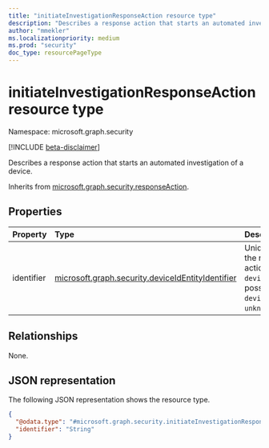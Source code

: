 ```yaml
---
title: "initiateInvestigationResponseAction resource type"
description: "Describes a response action that starts an automated investigation of a device."
author: "mmekler"
ms.localizationpriority: medium
ms.prod: "security"
doc_type: resourcePageType
---
```


# initiateInvestigationResponseAction resource type

Namespace: microsoft.graph.security

[!INCLUDE [beta-disclaimer](../../includes/beta-disclaimer.md)]

Describes a response action that starts an automated investigation of a device.

Inherits from [microsoft.graph.security.responseAction](../resources/security-responseaction.md).

## Properties
| Property   | Type                                                                                                                | Description                                                                                                                  |
|:-----------|:--------------------------------------------------------------------------------------------------------------------|:-----------------------------------------------------------------------------------------------------------------------------|
| identifier | [microsoft.graph.security.deviceIdEntityIdentifier](../resources/enums-security.md#deviceidentityidentifier-values) | Unique identifier for the response action. Default is `deviceId`. The possible values are: `deviceId`, `unknownFutureValue`. |

## Relationships
None.

## JSON representation
The following JSON representation shows the resource type.
<!-- {
  "blockType": "resource",
  "@odata.type": "microsoft.graph.security.initiateInvestigationResponseAction"
}
-->
``` json
{
  "@odata.type": "#microsoft.graph.security.initiateInvestigationResponseAction",
  "identifier": "String"
}
```

